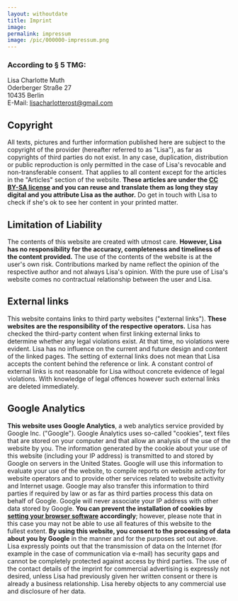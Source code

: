 ```yaml
---
layout: withoutdate
title: Imprint
image:
permalink: impressum
image: /pic/000000-impressum.png
---
```


### According to § 5 TMG:

Lisa Charlotte Muth<br>
Oderberger Straße 27<br>
10435 Berlin<br>
E-Mail: lisacharlotterost@gmail.com


## Copyright

All texts, pictures and further information published here are subject to the copyright of the provider (hereafter referred to as "Lisa"), as far as copyrights of third parties do not exist. In any case, duplication, distribution or public reproduction is only permitted in the case of Lisa's revocable and non-transferable consent. That applies to all content except for the articles in the "Articles" section of the website. **These articles are under the [CC BY-SA license](https://creativecommons.org/licenses/by-sa/4.0/) and you can reuse and translate them as long they stay digital and you attribute Lisa as the author.** Do get in touch with Lisa to check if she's ok to see her content in your printed matter.


## Limitation of Liability

The contents of this website are created with utmost care. **However, Lisa has no responsibility for the accuracy, completeness and timeliness of the content provided.** The use of the contents of the website is at the user's own risk. Contributions marked by name reflect the opinion of the respective author and not always Lisa's opinion. With the pure use of Lisa's website comes no contractual relationship between the user and Lisa.


## External links

This website contains links to third party websites ("external links"). **These websites are the responsibility of the respective operators.** Lisa has checked the third-party content when first linking external links to determine whether any legal violations exist. At that time, no violations were evident. Lisa has no influence on the current and future design and content of the linked pages. The setting of external links does not mean that Lisa accepts the content behind the reference or link. A constant control of external links is not reasonable for Lisa without concrete evidence of legal violations. With knowledge of legal offences however such external links are deleted immediately.


## Google Analytics

**This website uses Google Analytics**, a web analytics service provided by Google Inc. ("Google"). Google Analytics uses so-called "cookies", text files that are stored on your computer and that allow an analysis of the use of the website by you. The information generated by the cookie about your use of this website (including your IP address) is transmitted to and stored by Google on servers in the United States. Google will use this information to evaluate your use of the website, to compile reports on website activity for website operators and to provide other services related to website activity and Internet usage. Google may also transfer this information to third parties if required by law or as far as third parties process this data on behalf of Google. Google will never associate your IP address with other data stored by Google. **You can prevent the installation of cookies by [setting your browser software](https://www.wikihow.com/Disable-Cookies) accordingly**; however, please note that in this case you may not be able to use all features of this website to the fullest extent. **By using this website, you consent to the processing of data about you by Google** in the manner and for the purposes set out above. Lisa expressly points out that the transmission of data on the Internet (for example in the case of communication via e-mail) has security gaps and cannot be completely protected against access by third parties. The use of the contact details of the imprint for commercial advertising is expressly not desired, unless Lisa had previously given her written consent or there is already a business relationship. Lisa hereby objects to any commercial use and disclosure of her data.

<!--
## Google Fonts

**To make this website nicer looking, it uses [Google Fonts](http://www.google.com/webfonts/).** When opening pages containing text formatted with Google Fonts, there will be a connection to Google Inc. databases to load the fonts. It is assumed that throughout this procedure, your IP address as well as other information through the use of this and other websites (referrer) will be sent to Google servers in the US and stored there. If the browser does not support Google Fonts or prevents access, the text will be displayed in a standard font. For information on Google fonts, please visit [Google's FAQ](http://code.google.com/intl/en-US/apis/webfonts/faq.html). Privacy information is available at the [Google Privacy Center](http://www.google.com/policies/privacy/). -->

<br><br><br>

<!--
---

## Haftung für Inhalte

Die Inhalte unserer Seiten wurden mit größter Sorgfalt erstellt. Für die Richtigkeit, Vollständigkeit und Aktualität der Inhalte können wir jedoch keine Gewähr übernehmen. Als Diensteanbieter sind wir gemäß § 7 Abs.1 TMG für eigene Inhalte auf diesen Seiten nach den allgemeinen Gesetzen verantwortlich. Nach §§ 8 bis 10 TMG sind wir als Diensteanbieter jedoch nicht verpflichtet, übermittelte oder gespeicherte fremde Informationen zu überwachen oder nach Umständen zu forschen, die auf eine rechtswidrige Tätigkeit hinweisen. Verpflichtungen zur Entfernung oder Sperrung der Nutzung von Informationen nach den allgemeinen Gesetzen bleiben hiervon unberührt. Eine diesbezügliche Haftung ist jedoch erst ab dem Zeitpunkt der Kenntnis einer konkreten Rechtsverletzung möglich. Bei Bekanntwerden von entsprechenden Rechtsverletzungen werden wir diese Inhalte umgehend entfernen.

## Haftung für Links

Unser Angebot enthält Links zu externen Webseiten Dritter, auf deren Inhalte wir keinen Einfluss haben. Deshalb können wir für diese fremden Inhalte auch keine Gewähr übernehmen. Für die Inhalte der verlinkten Seiten ist stets der jeweilige Anbieter oder Betreiber der Seiten verantwortlich. Die verlinkten Seiten wurden zum Zeitpunkt der Verlinkung auf mögliche Rechtsverstöße überprüft. Rechtswidrige Inhalte waren zum Zeitpunkt der Verlinkung nicht erkennbar. Eine permanente inhaltliche Kontrolle der verlinkten Seiten ist jedoch ohne konkrete Anhaltspunkte einer Rechtsverletzung nicht zumutbar. Bei Bekanntwerden von Rechtsverletzungen werden wir derartige Links umgehend entfernen.

## Urheberrecht

Die durch die Seitenbetreiber erstellten Inhalte und Werke auf diesen Seiten unterliegen dem deutschen Urheberrecht. Die Vervielfältigung, Bearbeitung, Verbreitung und jede Art der Verwertung außerhalb der Grenzen des Urheberrechtes bedürfen der schriftlichen Zustimmung des jeweiligen Autors bzw. Erstellers. Downloads und Kopien dieser Seite sind nur für den privaten, nicht kommerziellen Gebrauch gestattet. Soweit die Inhalte auf dieser Seite nicht vom Betreiber erstellt wurden, werden die Urheberrechte Dritter beachtet. Insbesondere werden Inhalte Dritter als solche gekennzeichnet. Sollten Sie trotzdem auf eine Urheberrechtsverletzung aufmerksam werden, bitten wir um einen entsprechenden Hinweis. Bei Bekanntwerden von Rechtsverletzungen werden wir derartige Inhalte umgehend entfernen.

## Datenschutz

Die Nutzung unserer Webseite ist in der Regel ohne Angabe personenbezogener Daten möglich. Soweit auf unseren Seiten personenbezogene Daten (beispielsweise Name, Anschrift oder eMail-Adressen) erhoben werden, erfolgt dies, soweit möglich, stets auf freiwilliger Basis. Diese Daten werden ohne Ihre ausdrückliche Zustimmung nicht an Dritte weitergegeben.
Wir weisen darauf hin, dass die Datenübertragung im Internet (z.B. bei der Kommunikation per E-Mail) Sicherheitslücken aufweisen kann. Ein lückenloser Schutz der Daten vor dem Zugriff durch Dritte ist nicht möglich.
Der Nutzung von im Rahmen der Impressumspflicht veröffentlichten Kontaktdaten durch Dritte zur Übersendung von nicht ausdrücklich angeforderter Werbung und Informationsmaterialien wird hiermit ausdrücklich widersprochen. Die Betreiber der Seiten behalten sich ausdrücklich rechtliche Schritte im Falle der unverlangten Zusendung von Werbeinformationen, etwa durch Spam-Mails, vor.


## Google Analytics

Diese Website benutzt Google Analytics, einen Webanalysedienst der Google Inc. (''Google''). Google Analytics verwendet sog. ''Cookies'', Textdateien, die auf Ihrem Computer gespeichert werden und die eine Analyse der Benutzung der Website durch Sie ermöglicht. Die durch den Cookie erzeugten Informationen über Ihre Benutzung dieser Website (einschließlich Ihrer IP-Adresse) wird an einen Server von Google in den USA übertragen und dort gespeichert. Google wird diese Informationen benutzen, um Ihre Nutzung der Website auszuwerten, um Reports über die Websiteaktivitäten für die Websitebetreiber zusammenzustellen und um weitere mit der Websitenutzung und der Internetnutzung verbundene Dienstleistungen zu erbringen. Auch wird Google diese Informationen gegebenenfalls an Dritte übertragen, sofern dies gesetzlich vorgeschrieben oder soweit Dritte diese Daten im Auftrag von Google verarbeiten. Google wird in keinem Fall Ihre IP-Adresse mit anderen Daten der Google in Verbindung bringen. Sie können die Installation der Cookies durch eine entsprechende Einstellung Ihrer Browser Software verhindern; wir weisen Sie jedoch darauf hin, dass Sie in diesem Fall gegebenenfalls nicht sämtliche Funktionen dieser Website voll umfänglich nutzen können. Durch die Nutzung dieser Website erklären Sie sich mit der Bearbeitung der über Sie erhobenen Daten durch Google in der zuvor beschriebenen Art und Weise und zu dem zuvor benannten Zweck einverstanden. -->
